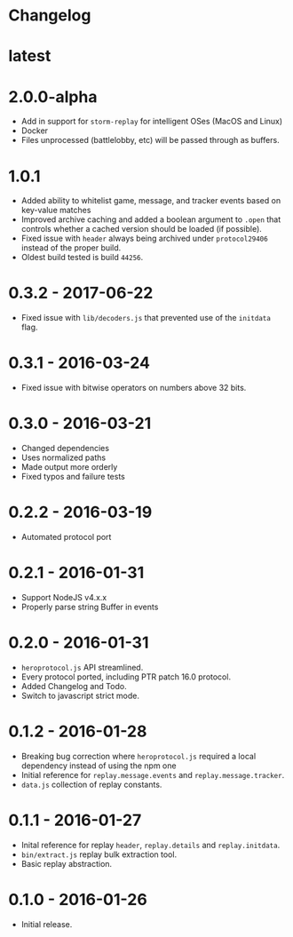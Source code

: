 # Changelog

# latest

# 2.0.0-alpha

- Add in support for `storm-replay` for intelligent OSes (MacOS and Linux)
- Docker
- Files unprocessed (battlelobby, etc) will be passed through as buffers.

# 1.0.1

- Added ability to whitelist game, message, and tracker events based on key-value matches
- Improved archive caching and added a boolean argument to `.open` that controls whether a cached version should be loaded (if possible).
- Fixed issue with `header` always being archived under `protocol29406` instead of the proper build.
- Oldest build tested is build `44256`.

# 0.3.2 - 2017-06-22

- Fixed issue with `lib/decoders.js` that prevented use of the `initdata` flag.

# 0.3.1 - 2016-03-24

- Fixed issue with bitwise operators on numbers above 32 bits.

# 0.3.0 - 2016-03-21

- Changed dependencies
- Uses normalized paths
- Made output more orderly
- Fixed typos and failure tests

# 0.2.2 - 2016-03-19

- Automated protocol port

# 0.2.1 - 2016-01-31

- Support NodeJS v4.x.x
- Properly parse string Buffer in events

# 0.2.0 - 2016-01-31

- `heroprotocol.js` API streamlined.
- Every protocol ported, including PTR patch 16.0 protocol.
- Added Changelog and Todo.
- Switch to javascript strict mode.

# 0.1.2 - 2016-01-28

- Breaking bug correction where `heroprotocol.js` required a local dependency instead of using the npm one
- Initial reference for `replay.message.events` and `replay.message.tracker`.
- `data.js` collection of replay constants.

# 0.1.1 - 2016-01-27

- Inital reference for replay `header`, `replay.details` and `replay.initdata`.
- `bin/extract.js` replay bulk extraction tool.
- Basic replay abstraction.

# 0.1.0 - 2016-01-26

- Initial release.
